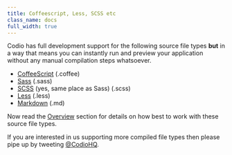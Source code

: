 ```yaml
---
title: Coffeescript, Less, SCSS etc
class_name: docs
full_width: true
---
```


Codio has full development support for the following source file types **but** in a way that means you can instantly run and preview your application without any manual compilation steps whatsoever.

- [CoffeeScript](http://coffeescript.org/) (.coffee)
- [Sass](http://sass-lang.com/) (.sass)
- [SCSS](http://sass-lang.com/) (yes, same place as Sass) (.scss)
- [Less](http://lesscss.org/) (.less)
- [Markdown](http://daringfireball.net/projects/markdown/) (.md)

Now read the [Overview](../compiling/overview) section for details on how best to work with these source file types.

If you are interested in us supporting more compiled file types then please pipe up by tweeting [@CodioHQ](http://twitter.com/CodioHQ).


